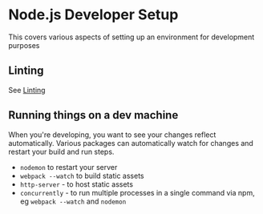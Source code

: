 # Node.js Developer Setup

This covers various aspects of setting up an environment for development purposes

## Linting

See [Linting](linting.md)

## Running things on a dev machine

When you're developing, you want to see your changes reflect automatically. 
Various packages can automatically watch for changes and restart your build and run steps.

* `nodemon` to restart your server
* `webpack --watch` to build static assets 
* `http-server` - to host static assets
* `concurrently` - to run multiple processes in a single command via npm, eg `webpack --watch` and `nodemon`